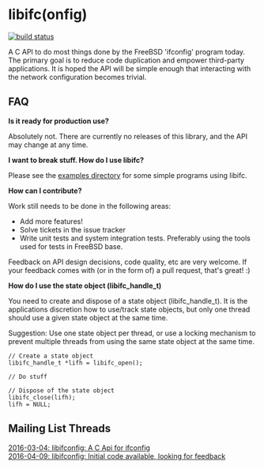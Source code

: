 # libifc(onfig) 
[![build status](https://gitlab.com/Savagedlight/libifconfig/badges/master/build.svg)](https://gitlab.com/Savagedlight/libifconfig/commits/master)

A C API to do most things done by the FreeBSD 'ifconfig' program today. The primary goal is to reduce code duplication and empower third-party applications. It is hoped the API will be simple enough that interacting with the network configuration becomes trivial.

## FAQ 
__Is it ready for production use?__

Absolutely not. There are currently no releases of this library, and the API may change at any time.

__I want to break stuff. How do I use libifc?__

Please see the [examples directory](examples/) for some simple programs using libifc.

__How can I contribute?__

Work still needs to be done in the following areas:
* Add more features!
* Solve tickets in the issue tracker
* Write unit tests and system integration tests. Preferably using the tools used for tests in FreeBSD base.

Feedback on API design decisions, code quality, etc are very welcome. If your feedback comes with (or in the form of) a pull request, that's great! :)

__How do I use the state object (libifc_handle_t)__

You need to create and dispose of a state object (libifc_handle_t).
It is the applications discretion how to use/track state objects,
but only one thread should use a given state object at the same time.

Suggestion: Use one state object per thread, or use a locking mechanism
to prevent multiple threads from using the same state object at the same time.

```
// Create a state object
libifc_handle_t *lifh = libifc_open();

// Do stuff

// Dispose of the state object
libifc_close(lifh);
lifh = NULL;
```

## Mailing List Threads
[2016-03-04: libifconfig: A C Api for ifconfig](https://lists.freebsd.org/pipermail/freebsd-net/2016-March/044837.html)  
[2016-04-09: libifconfig: Initial code available, looking for feedback](https://lists.freebsd.org/pipermail/freebsd-net/2016-April/045022.html)

